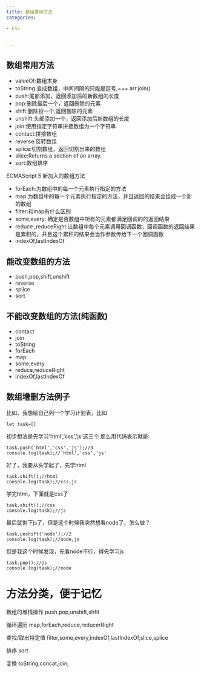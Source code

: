 ```yaml
---
title: 数组常用方法
categories: 

- ES5


---
```


## 数组常用方法
- valueOf:数组本身
- toString:变成数组，中间间隔的只能是逗号,=== arr.join()
- push:尾部添加，返回添加后的新数组的长度
- pop:删除最后一个，返回删除的元素
- shift:删除投一个,返回删除的元素
- unshift:头部添加一个，返回添加后新数组的长度
- join:使用指定字符串拼接数组为一个字符串
- contact:拼接数组
- reverse:反转数组
- splice:切割数组，返回切割出来的数组
- slice:Returns a section of an array.
- sort:数组排序




ECMAScript 5 新加入的数组方法
- forEach:为数组中的每一个元素执行指定的方法
- map:为数组中的每一个元素执行指定的方法，并且返回的结果会组成一个新的数组
- filter:和map有什么区别
- some,every: 确定是否数组中所有的元素都满足回调的的返回结果
- reduce ,reduceRight:让数组中每个元素调用回调函数，回调函数的返回结果是累积的，并且这个累积的结果会当作参数传给下一个回调函数
- indexOf,lastIndexOf




## 能改变数组的方法
- push,pop,shift,unshift
- reverse
- splice
- sort

## 不能改变数组的方法(纯函数)
- contact
- join
- toString
- forEach
- map
- some,every
- reduce,reduceRight
- indexOf,lastIndexOf




## 数组增删方法例子
比如，我想给自己列一个学习计划表，比如
```
let task=[]
```
初步想法是先学习'html','css','js'这三个
那么用代码表示就是:
```
task.push('html','css','js');//3
console.log(task);//'html','css','js'
```
好了，我要从头学起了，先学html
```
task.shift();//html
console.log(task);//css,js
```
学完html，下面就是css了

```
task.shift();//css
console.log(task);//js
```
最后就剩下js了，但是这个时候我突然想看node了，怎么做？
```
task.unshift('node');//2
console.log(task);//node,js
```
但是我这个时候发现，先看node不行，得先学习js
```
task.pop();//js
console.log(task);//node
```



# 方法分类，便于记忆

数组的堆栈操作
push,pop,unshift,shfit

循环遍历
map,forEach,reduce,reducerRight

查找/取出特定值
filter,some,every,indexOf,lastIndexOf,slice,splice

排序
sort 

变换
toString,concat,join,
